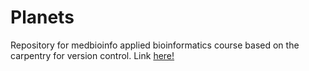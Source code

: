 # Planets
Repository for medbioinfo applied bioinformatics course based on the carpentry for version control. 
Link [here!](https://swcarpentry.github.io/git-novice/11-licensing/index.html)
